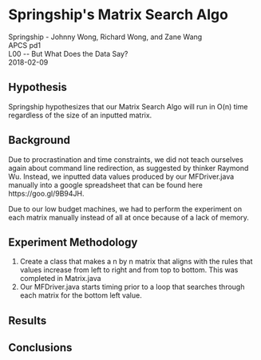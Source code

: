 # Springship's Matrix Search Algo

Springship - Johnny Wong, Richard Wong, and Zane Wang<br />
APCS pd1<br />
L00 -- But What Does the Data Say?<br />
2018-02-09

## Hypothesis
  <p> Springship hypothesizes that our Matrix Search Algo will run in O(n) time regardless of the size of an inputted matrix. </p>

## Background
  <p> Due to procrastination and time constraints, we did not teach ourselves again about command line redirection, as suggested by thinker Raymond Wu. Instead, we inputted data values produced by our MFDriver.java manually into a google spreadsheet that can be found here https://goo.gl/9B94JH. </p>
  <p> Due to our low budget machines, we had to perform the experiment on each matrix manually instead of all at once because of a lack of memory. </p>

## Experiment Methodology
  1. Create a class that makes a n by n matrix that aligns with the rules that values increase from left to right and from top to bottom.      This was completed in Matrix.java
  2. Our MFDriver.java starts timing prior to a loop that searches through each matrix for the bottom left value. 
## Results

## Conclusions
